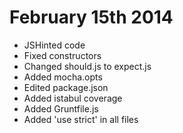 # February 15th 2014
* JSHinted code
* Fixed constructors
* Changed should.js to expect.js
* Added mocha.opts
* Edited package.json
* Added istabul coverage
* Added Gruntfile.js
* Added 'use strict' in all files
